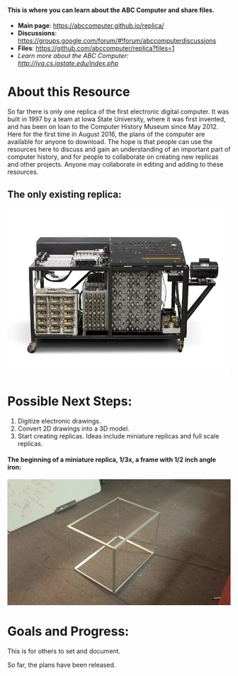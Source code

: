 #### This is where you can learn about the ABC Computer and share files.

* **Main page**: https://abccomputer.github.io/replica/
* **Discussions**: https://groups.google.com/forum/#!forum/abccomputerdiscussions
* **Files**: https://github.com/abccomputer/replica?files=1
* *Learn more about the ABC Computer: http://jva.cs.iastate.edu/index.php*

<!--
# About the ABC Computer
The Atanasoff-Berry Computer (ABC) was the first electronic digital computer. Not long after it was built by its inventors, professor John Vincent Atanasoff and assistant Clifford E. Berry, it fell into obscurity, and was left in a basement at Iowa State University (ISU), where it was eventually dismantled. In a patent lawsuit it was revealed that the ABC was in fact an earlier machine than the ENIAC, built by John Mauchly and J. Presper Eckert, who in fact had visited and corresponded with Atanasoff.

* *Learn more about the ABC Computer: http://jva.cs.iastate.edu/index.php*
-->

# About this Resource
So far there is only one replica of the first electronic digital computer. It was built in 1997 by a team at Iowa State University, where it was first invented, and has been on loan to the Computer History Museum since May 2012. Here for the first time in August 2016, the plans of the computer are available for anyone to download. The hope is that people can use the resources here to discuss and gain an understanding of an important part of computer history, and for people to collaborate on creating new replicas and other projects. Anyone may collaborate in editing and adding to these resources.

## The only existing replica:
![alt text](https://raw.githubusercontent.com/abccomputer/replica/master/Images/abc_only_replica.jpg "Logo Title Text 1")

# Possible Next Steps:
1. Digitize electronic drawings.
2. Convert 2D drawings into a 3D model.
3.  Start creating replicas. Ideas include miniature replicas and full scale replicas.

#### The beginning of a miniature replica, 1/3x, a frame with 1/2 inch angle iron:
![alt text](https://raw.githubusercontent.com/abccomputer/replica/master/Images/third_size_angle_iron.jpg "Logo Title Text 1")

# Goals and Progress:
This is for others to set and document.


So far, the plans have been released.

